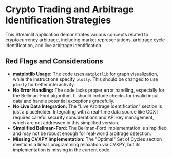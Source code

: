 # Crypto Trading and Arbitrage Identification Strategies

This Streamlit application demonstrates various concepts related to cryptocurrency arbitrage, including market representations, arbitrage cycle identification, and live arbitrage identification.

## Red Flags and Considerations

*   **matplotlib Usage:** The code uses `matplotlib` for graph visualization, while the instructions specify `plotly`. This should be changed to use `plotly` for better interactivity.
*   **No Error Handling:** The code lacks proper error handling, especially for the Bellman-Ford algorithm. It should include checks for invalid input data and handle potential exceptions gracefully.
*   **No Live Data Integration:** The "Live Arbitrage Identification" section is just a placeholder. Integrating with a real-time data source like CCXT requires careful security considerations and API key management, which are not addressed in this simplified version.
*   **Simplified Bellman-Ford:** The Bellman-Ford implementation is simplified and may not be robust enough for real-world arbitrage detection.
*   **Missing CVXPY implementation:** The "Optimal" Set of Cycles section mentions a linear programming relaxation via CVXPY, but its implementation is missing in the current code.

